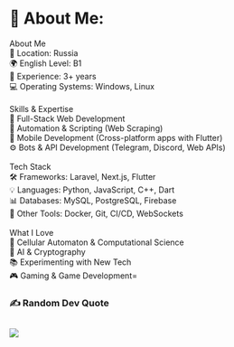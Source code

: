 # 💫 About Me:
About Me<br>📍 Location: Russia<br>🌍 English Level: B1<br>🎯 Experience: 3+ years<br>💻 Operating Systems: Windows, Linux<br><br>Skills & Expertise<br>🚀 Full-Stack Web Development<br>🤖 Automation & Scripting (Web Scraping)<br>📱 Mobile Development (Cross-platform apps with Flutter)<br>⚙️ Bots & API Development (Telegram, Discord, Web APIs)<br><br>Tech Stack<br>🛠 Frameworks: Laravel, Next.js, Flutter<br>💡 Languages: Python, JavaScript, C++, Dart<br>📊 Databases: MySQL, PostgreSQL, Firebase<br>🔌 Other Tools: Docker, Git, CI/CD, WebSockets<br><br>What I Love<br>🧩 Cellular Automaton & Computational Science<br>🤖 AI & Cryptography<br>📚 Experimenting with New Tech<br>🎮 Gaming & Game Development=
### ✍️ Random Dev Quote
![](https://quotes-github-readme.vercel.app/api?type=horizontal&theme=dark)
---
